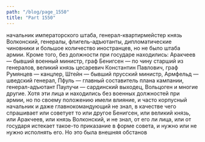 ```yaml
---
path: "/blog/page_1550"
title: "Part 1550"
---
```


начальник императорского штаба, генерал-квартирмейстер князь Волконский, генералы, флигель-адъютанты, дипломатические чиновники и большое количество иностранцев, но не было штаба армии. Кроме того, без должности при государе находились: Аракчеев — бывший военный министр, граф Бенигсен — по чину старший из генералов, великий князь цесаревич Константин Павлович, граф Румянцев — канцлер, Штейн — бывший прусский министр, Армфельд — шведский генерал, Пфуль — главный составитель плана кампании, генерал-адъютант Паулучи — сардинский выходец, Вольцоген и многие другие. Хотя эти лица и находились без военных должностей при армии, но по своему положению имели влияние, и часто корпусный начальник и даже главнокомандующий не знал, в качестве чего спрашивает или советует то или другое Бенигсен, или великий князь, или Аракчеев, или князь Волконский, и не знал, от его ли лица, или от государя истекает такое-то приказание в форме совета, и нужно или не нужно исполнять его. Но это была внешняя обстанов

